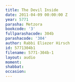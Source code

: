 ```yaml
---
title: The Devil Inside
date: 2011-04-09 00:00:00 Z
year: 5771
parasha: Metzora
bookcode: '3'
fullparashacode: 304b
parashacode: '304'
author: Rabbi Eliezer Hirsch
id: 5771304b1
filename: 5771-304b-1
layout: audio
moment: 
shabbat: 
occasion: 
---
```


